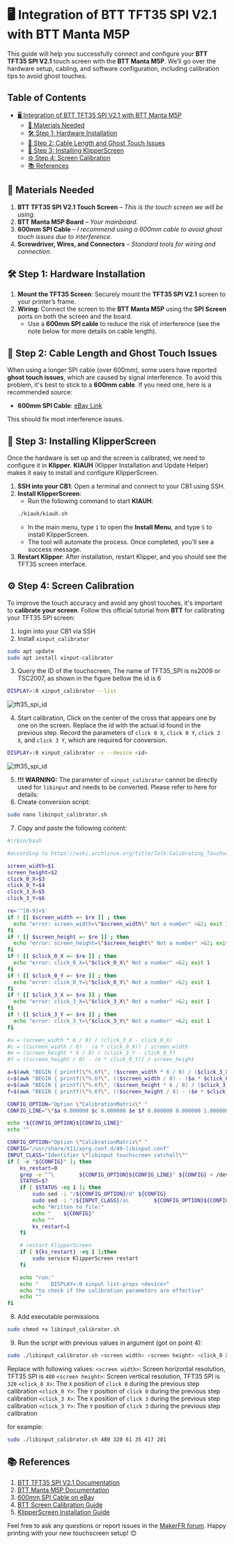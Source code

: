 
# 🖥️ Integration of BTT TFT35 SPI V2.1 with BTT Manta M5P

This guide will help you successfully connect and configure your **BTT TFT35 SPI V2.1** touch screen with the **BTT Manta M5P**. We’ll go over the hardware setup, cabling, and software configuration, including calibration tips to avoid ghost touches.

## Table of Contents
- [🖥️ Integration of BTT TFT35 SPI V2.1 with BTT Manta M5P](#🖥️-integration-of-btt-tft35-spi-v21-with-btt-manta-m5p)
  - [🔧 Materials Needed](#🔧-materials-needed)
  - [🛠️ Step 1: Hardware Installation](#🛠️-step-1-hardware-installation)
  - [🔌 Step 2: Cable Length and Ghost Touch Issues](#🔌-step-2-cable-length-and-ghost-touch-issues)
  - [📁 Step 3: Installing KlipperScreen](#📁-step-3-installing-klipperscreen)
  - [⚙️ Step 4: Screen Calibration](#⚙️-step-4-screen-calibration)
  - [📚 References](#📚-references)

## 🔧 Materials Needed

1. **BTT TFT35 SPI V2.1 Touch Screen** – *This is the touch screen we will be using.*
2. **BTT Manta M5P Board** – *Your mainboard.*
3. **600mm SPI Cable** – *I recommend using a 600mm cable to avoid ghost touch issues due to interference.*
4. **Screwdriver, Wires, and Connectors** – *Standard tools for wiring and connection.*

## 🛠️ Step 1: Hardware Installation

1. **Mount the TFT35 Screen**: Securely mount the **TFT35 SPI V2.1** screen to your printer’s frame.
2. **Wiring**: Connect the screen to the **BTT Manta M5P** using the **SPI Screen** ports on both the screen and the board.
   - Use a **600mm SPI cable** to reduce the risk of interference (see the note below for more details on cable length).

## 🔌 Step 2: Cable Length and Ghost Touch Issues

When using a longer SPI cable (over 600mm), some users have reported **ghost touch issues**, which are caused by signal interference. To avoid this problem, it's best to stick to a **600mm cable**. If you need one, here is a recommended source:
- **600mm SPI Cable**: [eBay Link](https://www.ebay.fr/itm/253935636526?var=553252486969)

This should fix most interference issues.

## 📁 Step 3: Installing KlipperScreen

Once the hardware is set up and the screen is calibrated, we need to configure it in **Klipper**. **KIAUH** (Klipper Installation and Update Helper) makes it easy to install and configure KlipperScreen.

1. **SSH into your CB1**: Open a terminal and connect to your CB1 using SSH.
2. **Install KlipperScreen**:
    - Run the following command to start **KIAUH**:
    ```bash
    ./kiauh/kiauh.sh
    ```
    - In the main menu, type `1` to open the **Install Menu**, and type `5` to install KlipperScreen.
    - The tool will automate the process. Once completed, you'll see a success message.
3. **Restart Klipper**: After installation, restart Klipper, and you should see the TFT35 screen interface.

## ⚙️ Step 4: Screen Calibration

To improve the touch accuracy and avoid any ghost touches, it's important to **calibrate your screen**. Follow this official tutorial from **BTT** for calibrating your TFT35 SPI screen:

1. login into your CB1 via SSH
2. Install `xinput_calibrator`
```bash 
sudo apt update
sudo apt install xinput-calibrator
```
3. Query the ID of the touchscreen, The name of TFT35_SPI is ns2009 or TSC2007, as shown in the figure bellow the id is 6
```bash
DISPLAY=:0 xinput_calibrator --list
```
![tft35_spi_id](https://github.com/MushuDG/MakerFr_I3-RS32-K/blob/main/Pictures/5_BTT_TFT35_Installation_Guide/tft35_spi_id.png)

4. Start calibration, Click on the center of the cross that appears one by one on the screen. Replace the id with the actual id found in the previous step. Record the parameters of `click 0 X`, `click 0 Y`, `click 3 X`, and `click 3 Y`, which are required for conversion.
```bash
DISPLAY=:0 xinput_calibrator -v --device <id>
```
![tft35_spi_id](https://github.com/MushuDG/MakerFr_I3-RS32-K/blob/main/Pictures/5_BTT_TFT35_Installation_Guide/tft35_spi_calibration.png)

5. **!!! WARNING:** The parameter of `xinput_calibrator` cannot be directly used for `libinput` and needs to be converted. Please refer to here for details:
6. Create conversion script:
```bash
sudo nano libinput_calibrator.sh
```
7. Copy and paste the following content:

```bash
#!/bin/bash

#according to https://wiki.archlinux.org/title/Talk:Calibrating_Touchscreen#Libinput%5Fbreaks%5Fxinput%5Fcalibrator

screen_width=$1
screen_height=$2
click_0_X=$3
click_0_Y=$4
click_3_X=$5
click_3_Y=$6

re='^[0-9]+$'
if ! [[ $screen_width =~ $re ]] ; then
  echo "error: screen_width=\"$screen_width\" Not a number" >&2; exit 1
fi
if ! [[ $screen_height =~ $re ]] ; then
  echo "error: screen_height=\"$screen_height\" Not a number" >&2; exit 1
fi
if ! [[ $click_0_X =~ $re ]] ; then
  echo "error: click_0_X=\"$click_0_X\" Not a number" >&2; exit 1
fi
if ! [[ $click_0_Y =~ $re ]] ; then
  echo "error: click_0_Y=\"$click_0_Y\" Not a number" >&2; exit 1
fi
if ! [[ $click_3_X =~ $re ]] ; then
  echo "error: click_3_X=\"$click_3_X\" Not a number" >&2; exit 1
fi
if ! [[ $click_3_Y =~ $re ]] ; then
  echo "error: click_3_Y=\"$click_3_Y\" Not a number" >&2; exit 1
fi

#a = (screen_width * 6 / 8) / (click_3_X - click_0_X)
#c = ((screen_width / 8) - (a * click_0_X)) / screen_width
#e = (screen_height * 6 / 8) / (click_3_Y - click_0_Y)
#f = ((screen_height / 8) - (e * click_0_Y)) / screen_height

a=$(awk "BEGIN { printf(\"%.6f\", ($screen_width * 6 / 8) / ($click_3_X - $click_0_X))}")
c=$(awk "BEGIN { printf(\"%.6f\", (($screen_width / 8) - ($a * $click_0_X)) / $screen_width)}")
e=$(awk "BEGIN { printf(\"%.6f\", ($screen_height * 6 / 8) / ($click_3_Y - $click_0_Y))}")
f=$(awk "BEGIN { printf(\"%.6f\", (($screen_height / 8) - ($e * $click_0_Y)) / $screen_height)}")

CONFIG_OPTION="Option \"CalibrationMatrix\" "
CONFIG_LINE="\"$a 0.000000 $c 0.000000 $e $f 0.000000 0.000000 1.000000\""

echo "${CONFIG_OPTION}${CONFIG_LINE}"
echo ""

CONFIG_OPTION="Option \"CalibrationMatrix\" "
CONFIG="/usr/share/X11/xorg.conf.d/40-libinput.conf"
INPUT_CLASS="Identifier \"libinput touchscreen catchall\""
if [ -e "${CONFIG}" ]; then
    ks_restart=0
    grep -e "^\        ${CONFIG_OPTION}${CONFIG_LINE}" ${CONFIG} > /dev/null
    STATUS=$?
    if [ $STATUS -eq 1 ]; then
        sudo sed -i "/${CONFIG_OPTION}/d" ${CONFIG}
        sudo sed -i "/${INPUT_CLASS}/a\        ${CONFIG_OPTION}${CONFIG_LINE}" ${CONFIG}
        echo "Written to file:"
        echo "    ${CONFIG}"
        echo ""
        ks_restart=1
    fi

    # restart KlipperScreen
    if [ ${ks_restart} -eq 1 ];then
        sudo service KlipperScreen restart
    fi

    echo "run:"
    echo "    DISPLAY=:0 xinput list-props <device>"
    echo "to check if the calibration parameters are effective"
    echo ""
fi

```

8. Add executable permissions
```bash
sudo chmod +x libinput_calibrator.sh
```

9. Run the script with previous values in argument (got on point 4):

```bash
sudo ./libinput_calibrator.sh <screen width> <screen height> <click_0 X> <click_0 Y> <click_3 X> <click_3 Y>

```
Replace <arguments> with following values:
`<screen width>`: Screen horizontal resolution, TFT35 SPI is `480`
`<screen height>`: Screen vertical resolution, TFT35 SPI is `320`
`<click_0 X>`: The `X` position of `click 0` during the previous step calibration
`<click_0 Y>`: The `Y` position of `click 0` during the previous step calibration
`<click_3 X>`: The `X` position of `click 3` during the previous step calibration
`<click_3 Y>`: The `Y` position of `click 3` during the previous step calibration

for example:
```bash
sudo ./libinput_calibrator.sh 480 320 61 35 417 281
```

## 📚 References

1. [BTT TFT35 SPI V2.1 Documentation](https://bttwiki.com/tft35_spi_v2.1.html)
2. [BTT Manta M5P Documentation](https://github.com/bigtreetech/Manta-M5P)
3. [600mm SPI Cable on eBay](https://www.ebay.fr/itm/253935636526?var=553252486969)
4. [BTT Screen Calibration Guide](https://bttwiki.com/libinput_calibration.html)
5. [KlipperScreen Installation Guide](https://www.obico.io/blog/klipper-screen/)

Feel free to ask any questions or report issues in the [MakerFR forum](https://www.makerfr.com/forum/viewtopic.php?t=14710). Happy printing with your new touchscreen setup! 😊
